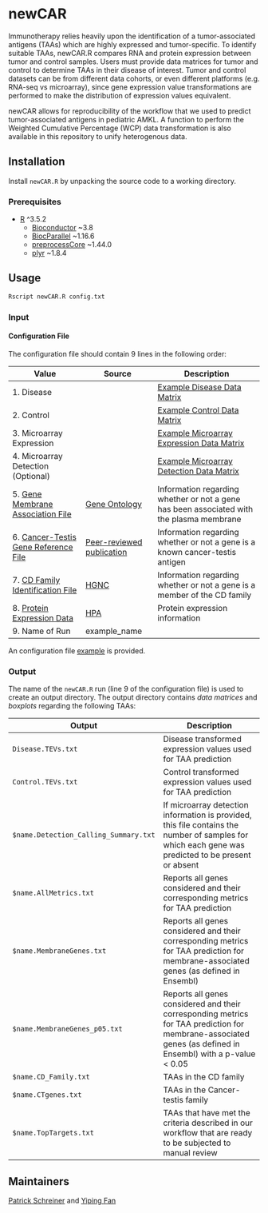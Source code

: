 # newCAR
Immunotherapy relies heavily upon the identification of a tumor-associated antigens (TAAs) which are highly expressed and tumor-specific.  To identify suitable TAAs, newCAR.R compares RNA and protein expression between tumor and control samples. Users must provide data matrices for tumor and control to determine TAAs in their disease of interest. Tumor and control datasets can be from different data cohorts, or even different platforms (e.g. RNA-seq vs microarray), since gene expression value transformations are performed to make the distribution of expression values equivalent.

newCAR allows for reproducibility of the workflow that we used to predict tumor-associated antigens in pediatric AMKL.  A function to perform the Weighted Cumulative Percentage (WCP) data transformation is also available in this repository to unify heterogenous data.

## Installation
Install `newCAR.R` by unpacking the source code to a working directory.

### Prerequisites

* [R](https://www.r-project.org/) ^3.5.2
    * [Bioconductor](https://bioconductor.org/) ~3.8
    * [BiocParallel](https://bioconductor.org/packages/release/bioc/html/BiocParallel.html) ~1.16.6
    * [preprocessCore](https://bioconductor.org/packages/release/bioc/html/preprocessCore.html) ~1.44.0
    * [plyr](https://www.rdocumentation.org/packages/plyr/versions/1.8.4) ~1.8.4

## Usage
```bash
Rscript newCAR.R config.txt
```

### Input
#### Configuration File
The configuration file should contain 9 lines in the following order:

| Value                                |  Source | Description                                                                          |
| ------------------------------------ | ------- | ------------------------------------------------------------------------------------ |
| 1. Disease                           |           | [Example Disease Data Matrix](./example_matrices/disease_data_example.txt)        |
| 2. Control                           |         | [Example Control Data Matrix](./example_matrices/control_data_example.txt)        |
| 3. Microarray Expression             |         | [Example Microarray Expression Data Matrix](./example_matrices/microarray_expression_example.txt)        |
| 4. Microarray Detection (Optional)   |         | [Example Microarray Detection Data Matrix](./example_matrices/microarray_detection_example.txt)            |
| 5. [Gene Membrane Association File](./reference_information/membrane_association.txt)    |    [Gene Ontology](http://geneontology.org/)   | Information regarding whether or not a gene has been associated with the plasma membrane |
| 6. [Cancer-Testis Gene Reference File](./reference_information/cancer_testis.txt) |  [Peer-reviewed publication](https://www.nature.com/articles/ncomms10499)   | Information regarding whether or not a gene is a known cancer-testis antigen    |
| 7. [CD Family Identification File](./reference_information/cd_family.txt)     |   [HGNC](https://www.genenames.org/data/genegroup/#!/group/471)   | Information regarding whether or not a gene is a member of the CD family          |
| 8. [Protein Expression Data](./reference_information/protein.txt)    |   [HPA](https://www.proteinatlas.org/about/download)       | Protein expression information        |
| 9. Name of Run                       | example_name                                                                          |

An configuration file [example](example_config.txt) is provided.

### Output
The name of the `newCAR.R` run (line 9 of the configuration file) is used to create an output directory.  The output directory contains *data matrices* and *boxplots* regarding the following TAAs:

| Output                        | Description                                                                                                            |
| ----------------------------- | ---------------------------------------------------------------------------------------------------------------------- |
| `Disease.TEVs.txt`               | Disease transformed expression values used for TAA prediction |
| `Control.TEVs.txt`               | Control transformed expression values used for TAA prediction |
| `$name.Detection_Calling_Summary.txt` | If microarray detection information is provided, this file contains the number of samples for which each gene was predicted to be present or absent |
| `$name.AllMetrics.txt`           | Reports all genes considered and their corresponding metrics for TAA prediction                                |
| `$name.MembraneGenes.txt`     | Reports all genes considered and their corresponding metrics for TAA prediction for membrane-associated genes (as defined in Ensembl)                              |
| `$name.MembraneGenes_p05.txt`     | Reports all genes considered and their corresponding metrics for TAA prediction for membrane-associated genes (as defined in Ensembl) with a p-value < 0.05                             |
| `$name.CD_Family.txt`            | TAAs in the CD family                                                                                                      |
| `$name.CTgenes.txt`              | TAAs in the Cancer-testis family                                                                                                  |                                                                          |
| `$name.TopTargets.txt`           | TAAs that have met the criteria described in our workflow that are ready to be subjected to manual review                                             |

## Maintainers
[Patrick Schreiner](https://github.com/pschreiner) and [Yiping Fan](https://www.stjude.org/directory/f/yiping-fan.html)

